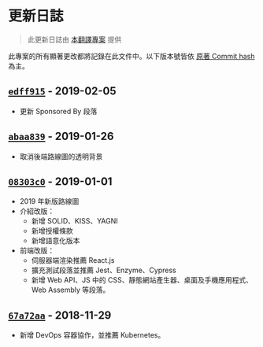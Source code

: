 # 更新日誌
> 此更新日誌由 [本翻譯專案](https://github.com/goodjack/developer-roadmap-chinese) 提供

此專案的所有顯著更改都將記錄在此文件中。以下版本號皆依 [原著 Commit hash](https://github.com/kamranahmedse/developer-roadmap/commits/master) 為主。

## [`edff915`](https://github.com/kamranahmedse/developer-roadmap/tree/edff9156ff6820bdf29db11381cab590429122a5) - 2019-02-05
* 更新 Sponsored By 段落


## [`abaa839`](https://github.com/kamranahmedse/developer-roadmap/tree/abaa839b26d6bfb02208ad63e25186b558c1bdc4) - 2019-01-26
* 取消後端路線圖的透明背景


## [`08303c0`](https://github.com/kamranahmedse/developer-roadmap/tree/08303c062316bd3c903dcbd4d38cf31ca1b705bc) - 2019-01-01
* 2019 年新版路線圖
* 介紹改版：
    * 新增 SOLID、KISS、YAGNI
    * 新增授權條款
    * 新增語意化版本
* 前端改版：
    * 伺服器端渲染推薦 React.js
    * 擴充測試段落並推薦 Jest、Enzyme、Cypress
    * 新增 Web API、JS 中的 CSS、靜態網站產生器、桌面及手機應用程式、Web Assembly 等段落。


## [`67a72aa`](https://github.com/kamranahmedse/developer-roadmap/commit/67a72aab113e79c11e292ada394606f079f6a263) - 2018-11-29
* 新增 DevOps 容器協作，並推薦 Kubernetes。
